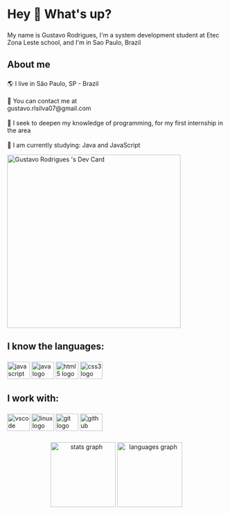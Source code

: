 <h1 align="left">Hey 👋 What's up?</h1>

###

<p align="left">My name is  Gustavo Rodrigues, I'm a system development student at Etec Zona Leste school, and I'm in Sao Paulo, Brazil</p>

###

<h2 align="left">About me</h2>

###

<p align="left">🌎 I live in São Paulo, SP - Brazil<br><br>📩 You can contact me at <br>gustavo.rlsilva07@gmail.com<br><br>🔭 I seek to deepen my knowledge of programming, for my first internship in the area<br><br>🌱 I am currently studying: Java and JavaScript</p>

<a href="https://app.daily.dev/Gustavo Rods"><img src="https://api.daily.dev/devcards/5ef8dba158e6411f98bf91678aee536d.png?r=jf4" width="400" alt="Gustavo Rodrigues 's Dev Card"/></a>

###

<h2 align="left">I know the languages:</h2>

###

<div align="left">
  <img src="https://cdn.jsdelivr.net/gh/devicons/devicon/icons/javascript/javascript-original.svg" height="40" width="52" alt="javascript logo"  />
  <img src="https://cdn.jsdelivr.net/gh/devicons/devicon/icons/java/java-original.svg" height="40" width="52" alt="java logo"  />
  <img src="https://cdn.jsdelivr.net/gh/devicons/devicon/icons/html5/html5-original.svg" height="40" width="52" alt="html5 logo"  />
  <img src="https://cdn.jsdelivr.net/gh/devicons/devicon/icons/css3/css3-original.svg" height="40" width="52" alt="css3 logo"  />
</div>

###

<p align="left"></p>

###

<h2 align="left">I work with:</h2>

###

<div align="left">
  <img src="https://cdn.jsdelivr.net/gh/devicons/devicon/icons/vscode/vscode-original.svg" height="40" width="52" alt="vscode logo"  />
  <img src="https://cdn.jsdelivr.net/gh/devicons/devicon/icons/linux/linux-original.svg" height="40" width="52" alt="linux logo"  />
  <img src="https://cdn.jsdelivr.net/gh/devicons/devicon/icons/git/git-original.svg" height="40" width="52" alt="git logo"  />
  <img src="https://cdn.jsdelivr.net/gh/devicons/devicon/icons/github/github-original.svg" height="40" width="52" alt="github logo"  />
</div>

###

<p align="left"></p>

###

<div align="center">
  <img src="https://github-readme-stats.vercel.app/api?username=gustavorods&hide_title=false&hide_rank=false&show_icons=true&include_all_commits=true&count_private=true&disable_animations=false&theme=dracula&locale=en&hide_border=false&order=1" height="150" alt="stats graph"  />
  <img src="https://github-readme-stats.vercel.app/api/top-langs?username=g&locale=en&hide_title=false&layout=compact&card_width=320&langs_count=5&theme=dracula&hide_border=false&order=2" height="150" alt="languages graph"  />
</div>

###


